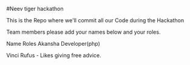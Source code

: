 #Neev tiger hackathon

This is the Repo where we'll commit all our Code during the Hackathon


Team members please add your names below and your roles.

Name                     Roles
Akansha                 Developer(php)

Vinci Rufus - Likes giving free advice.
